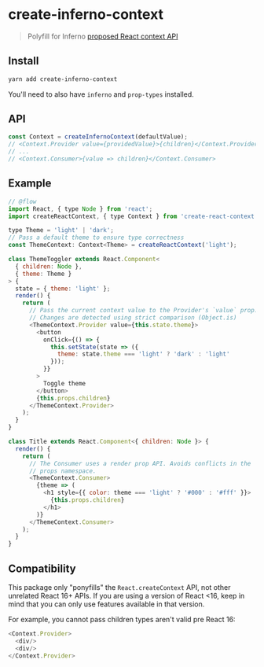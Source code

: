# create-inferno-context

> Polyfill for Inferno [proposed React context API](https://github.com/reactjs/rfcs/pull/2)

## Install

```sh
yarn add create-inferno-context
```

You'll need to also have `inferno` and `prop-types` installed.

## API

```js
const Context = createInfernoContext(defaultValue);
// <Context.Provider value={providedValue}>{children}</Context.Provider>
// ...
// <Context.Consumer>{value => children}</Context.Consumer>
```

## Example

```js
// @flow
import React, { type Node } from 'react';
import createReactContext, { type Context } from 'create-react-context';

type Theme = 'light' | 'dark';
// Pass a default theme to ensure type correctness
const ThemeContext: Context<Theme> = createReactContext('light');

class ThemeToggler extends React.Component<
  { children: Node },
  { theme: Theme }
> {
  state = { theme: 'light' };
  render() {
    return (
      // Pass the current context value to the Provider's `value` prop.
      // Changes are detected using strict comparison (Object.is)
      <ThemeContext.Provider value={this.state.theme}>
        <button
          onClick={() => {
            this.setState(state => ({
              theme: state.theme === 'light' ? 'dark' : 'light'
            }));
          }}
        >
          Toggle theme
        </button>
        {this.props.children}
      </ThemeContext.Provider>
    );
  }
}

class Title extends React.Component<{ children: Node }> {
  render() {
    return (
      // The Consumer uses a render prop API. Avoids conflicts in the
      // props namespace.
      <ThemeContext.Consumer>
        {theme => (
          <h1 style={{ color: theme === 'light' ? '#000' : '#fff' }}>
            {this.props.children}
          </h1>
        )}
      </ThemeContext.Consumer>
    );
  }
}
```

## Compatibility

This package only "ponyfills" the `React.createContext` API, not other
unrelated React 16+ APIs. If you are using a version of React <16, keep
in mind that you can only use features available in that version.

For example, you cannot pass children types aren't valid pre React 16:

```js
<Context.Provider>
  <div/>
  <div/>
</Context.Provider>
```


